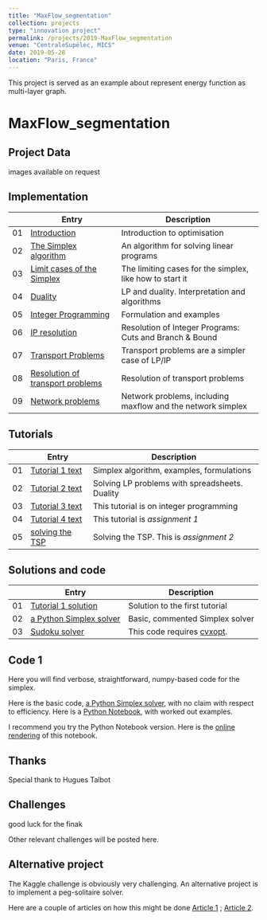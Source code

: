 ```yaml
---
title: "MaxFlow_segmentation"
collection: projects
type: "innovation project"
permalink: /projects/2019-MaxFlow_segmentation
venue: "CentraleSupélec, MICS"
date: 2019-05-28
location: "Paris, France"
---
```


This project is served as an example about represent energy function as multi-layer graph.

MaxFlow_segmentation
============================

Project Data
-------------------------------------------------------
images available on request

Implementation
--------

|  | Entry                                                  | Description                                                 |
|--| --------                                               |------------------------------------------------------------ |
|01| [Introduction](/files/01_intro_optim_en.pdf)           | Introduction to optimisation                                |
|02| [The Simplex algorithm](/files/02_simplexe_en.pdf)     | An algorithm for solving linear programs                    |
|03| [Limit cases of the Simplex](/files/03_limites_en.pdf) | The limiting cases for the simplex, like how to start it    |
|04| [Duality](/files/04_duality_en.pdf)                    | LP and duality. Interpretation and algorithms               |
|05| [Integer Programming](/files/05_ip_formulation_en.pdf) | Formulation and examples                                    |
|06| [IP resolution](/files/06_resolution_en.pdf)           | Resolution of Integer Programs: Cuts and Branch & Bound     |
|07| [Transport Problems](/files/07_transport_formulation_en.pdf) | Transport problems are a simpler case of LP/IP        |
|08| [Resolution of transport problems](/files/08_transport_solution_en.pdf) | Resolution of transport problems           |
|09| [Network problems](/files/09_network_problems_en.pdf)  | Network problems, including maxflow and the network simplex |


Tutorials
---------

|  | Entry                                                  | Description                                                 |
|--| --------                                               |------------------------------------------------------------ |
|01| [Tutorial 1 text](/files/TD1-algo_en.pdf)              | Simplex algorithm, examples, formulations                   |
|02| [Tutorial 2 text](/files/TD2_optim_en.pdf)             | Solving LP problems with spreadsheets. Duality              |
|03| [Tutorial 3 text](/files/TD3-algo_en.pdf)              | This tutorial is on integer programming                     |
|04| [Tutorial 4 text](/files/TD4_cs_en.pdf)                | This tutorial is *assignment 1*                             |
|05| [solving the TSP](/files/TD5-tsp.pdf)                  | Solving the TSP. This is *assignment 2*                     |


Solutions and code
---------

|  | Entry                                                  | Description                                                 |
|--| --------                                               |------------------------------------------------------------ |
|01| [Tutorial 1 solution](/files/TD1-solution.pdf)         | Solution to the first tutorial |
|02| [a Python Simplex solver](/files/simplexe.py)          | Basic, commented Simplex solver |
|03| [Sudoku solver](/files/Sudoku_ilp.ipynb)               | This code requires [cvxopt](http://cvxopt.org/install/index.html). |


Code 1
------

Here you will find verbose, straightforward, numpy-based code for the
simplex.

Here is the basic code, [a Python Simplex solver](/files/simplexe.py),
with no claim with respect to efficiency. Here is a 
[Python Notebook](/files/Simplexe.ipynb), with worked out examples.

I recommend you try the Python Notebook version. Here is the
[online rendering](https://nbviewer.jupyter.org/urls/hugues-talbot.github.io/files/Simplexe.ipynb)
of this notebook. 



Thanks
------

Special thank to Hugues Talbot





Challenges 
---------

good luck for the finak

Other relevant challenges will be posted here.

Alternative project
-------------------

The Kaggle challenge is obviously very challenging. An alternative project is to implement
a peg-solitaire solver.

Here are a couple of articles on how this might be done [Article 1](/files/Peg_Solitaire_1.pdf) ; [Article 2](/files/Peg_Solitaire_2.pdf).

